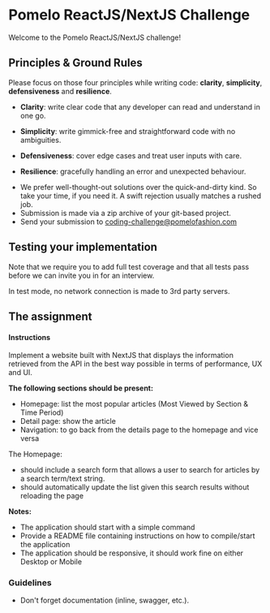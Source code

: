 # Pomelo ReactJS/NextJS Challenge

Welcome to the Pomelo ReactJS/NextJS challenge!

## Principles & Ground Rules

Please focus on those four principles while writing code: **clarity**, **simplicity**, **defensiveness** and  **resilience**.

- **Clarity**: write clear code that any developer can read and understand in one go.

- **Simplicity**: write gimmick-free and straightforward code with no ambiguities.

- **Defensiveness**: cover edge cases and treat user inputs with care.

- **Resilience**: gracefully handling an error and unexpected behaviour.


* We prefer well-thought-out solutions over the quick-and-dirty kind. So take your time, if you need it. A swift rejection usually matches a rushed job.
* Submission is made via a zip archive of your git-based project.
* Send your submission to [coding-challenge@pomelofashion.com](mailto:coding-challenge@pomelofashion.com?subject=nextjs-coding-challenge)

## Testing your implementation

Note that we require you to add full test coverage and that all tests pass before we can invite you in for an interview.

In test mode, no network connection is made to 3rd party servers.

## The assignment

#### Instructions

Implement a website built with NextJS that displays the information retrieved from the API in the best way possible in terms of performance, UX and UI.

**The following sections should be present:**
- Homepage:​ list the most popular articles (Most Viewed by Section & Time Period)
- Detail page:​ show the article
- Navigation:​ to go back from the details page to the homepage and vice versa

The Homepage:

- should include a search form that allows a user to search for articles
by a search term/text string.
- should automatically update the list given this search results without reloading the page

**Notes:**
- The application should start with a simple command
- Provide a README file containing instructions on how to compile/start
the application
- The application should be responsive, it should work fine on either Desktop or Mobile


### Guidelines

- Don't forget documentation (inline, swagger, etc.).
